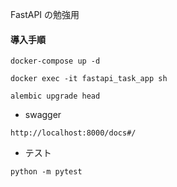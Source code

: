 FastAPI の勉強用

#### 導入手順

```
docker-compose up -d

docker exec -it fastapi_task_app sh

alembic upgrade head
```

- swagger

```
http://localhost:8000/docs#/
```

- テスト

```
python -m pytest
```
